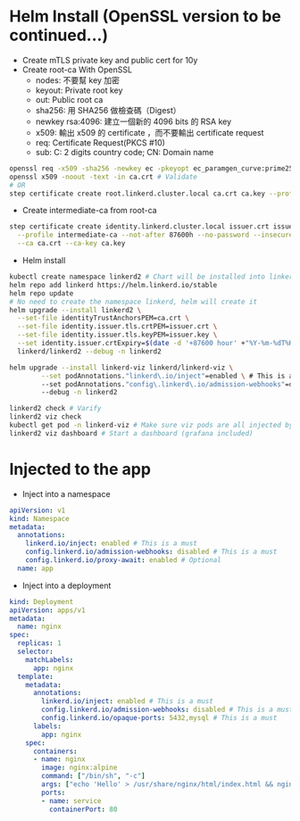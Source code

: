 Helm Install (OpenSSL version to be continued...)
=====
* Create mTLS private key and public cert for 10y
* Create root-ca With OpenSSL
  * nodes: 不要幫 key 加密
  * keyout: Private root key
  * out:    Public root ca
  * sha256: 用 SHA256 做檢查碼（Digest）
  * newkey rsa:4096: 建立一個新的 4096 bits 的 RSA key
  * x509: 輸出 x509 的 certificate ，而不要輸出 certificate request
  * req: Certificate Request(PKCS #10)
  * sub: C: 2 digits country code; CN: Domain name
```sh
openssl req -x509 -sha256 -newkey ec -pkeyopt ec_paramgen_curve:prime256v1 -days 3650 -subj "/C=US/CN=root.linkerd.cluster.local" -nodes -keyout ca.key -out ca.crt
openssl x509 -noout -text -in ca.crt # Validate
# OR
step certificate create root.linkerd.cluster.local ca.crt ca.key --profile root-ca --no-password --insecure --not-after=87600h
```
* Create intermediate-ca from root-ca
```sh
step certificate create identity.linkerd.cluster.local issuer.crt issuer.key \
  --profile intermediate-ca --not-after 87600h --no-password --insecure \
  --ca ca.crt --ca-key ca.key
```
* Helm install
```sh
kubectl create namespace linkerd2 # Chart will be installed into linkerd2, but all components will be installed into linkerd
helm repo add linkerd https://helm.linkerd.io/stable
helm repo update
# No need to create the namespace linkerd, helm will create it
helm upgrade --install linkerd2 \
  --set-file identityTrustAnchorsPEM=ca.crt \
  --set-file identity.issuer.tls.crtPEM=issuer.crt \
  --set-file identity.issuer.tls.keyPEM=issuer.key \
  --set identity.issuer.crtExpiry=$(date -d '+87600 hour' +"%Y-%m-%dT%H:%M:%SZ") \
  linkerd/linkerd2 --debug -n linkerd2

helm upgrade --install linkerd-viz linkerd/linkerd-viz \
		--set podAnnotations."linkerd\.io/inject"=enabled \ # This is a must
		--set podAnnotations."config\.linkerd\.io/admission-webhooks"=disabled \ # This is a must
		--debug -n linkerd2

linkerd2 check # Varify
linkerd2 viz check
kubectl get pod -n linkerd-viz # Make sure viz pods are all injected by side-cars
linkerd2 viz dashboard # Start a dashboard (grafana included)
```

Injected to the app
=====
* Inject into a namespace
```yaml
apiVersion: v1
kind: Namespace
metadata:
  annotations:
    linkerd.io/inject: enabled # This is a must
    config.linkerd.io/admission-webhooks: disabled # This is a must
    config.linkerd.io/proxy-await: enabled # Optional
  name: app
```
* Inject into a deployment
```yaml
kind: Deployment
apiVersion: apps/v1
metadata:
  name: nginx
spec:
  replicas: 1
  selector:
    matchLabels:
      app: nginx
  template:
    metadata:
      annotations:
        linkerd.io/inject: enabled # This is a must
        config.linkerd.io/admission-webhooks: disabled # This is a must
        config.linkerd.io/opaque-ports: 5432,mysql # This is a must
      labels:
        app: nginx
    spec:
      containers:
      - name: nginx
        image: nginx:alpine
        command: ["/bin/sh", "-c"]
        args: ["echo 'Hello' > /usr/share/nginx/html/index.html && nginx -g \"daemon off;\""]
        ports:
        - name: service
          containerPort: 80
```

